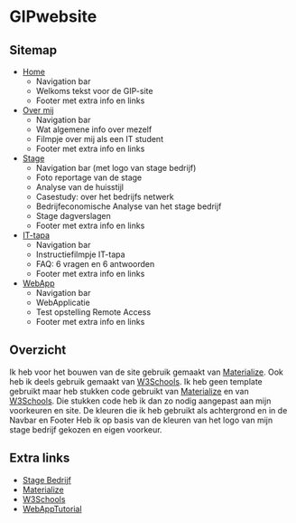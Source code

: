 # GIPwebsite

## Sitemap
- [Home](https://michielve-immalle.github.io/GIPwebsite/index.html)
  * Navigation bar
  * Welkoms tekst voor de GIP-site
  * Footer met extra info en links
- [Over mij](https://michielve-immalle.github.io/GIPwebsite/about.html)
  * Navigation bar
  * Wat algemene info over mezelf
  * Filmpje over mij als een IT student
  * Footer met extra info en links
- [Stage](https://michielve-immalle.github.io/GIPwebsite/stage.html)
  * Navigation bar (met logo van stage bedrijf)
  * Foto reportage van de stage
  * Analyse van de huisstijl
  * Casestudy: over het bedrijfs netwerk
  * Bedrijfeconomische Analyse van het stage bedrijf
  * Stage dagverslagen
  * Footer met extra info en links
- [IT-tapa](https://michielve-immalle.github.io/GIPwebsite/ittapa.html)
  * Navigation bar
  * Instructiefilmpje IT-tapa
  * FAQ: 6 vragen en 6 antwoorden
  * Footer met extra info en links
- [WebApp](https://michielve-immalle.github.io/GIPwebsite/app.html)
  * Navigation bar
  * WebApplicatie
  * Test opstelling Remote Access
  * Footer met extra info en links
  
## Overzicht
Ik heb voor het bouwen van de site gebruik gemaakt van [Materialize](http://materializecss.com/). Ook heb ik deels gebruik gemaakt van
[W3Schools](https://www.w3schools.com/css/default.asp). Ik heb geen template gebruikt maar heb stukken code gebruikt van [Materialize](http://materializecss.com/) en van [W3Schools](https://www.w3schools.com/css/default.asp). Die stukken code heb ik dan zo nodig aangepast aan mijn voorkeuren en site. De kleuren die ik heb gebruikt als achtergrond en in de Navbar en Footer Heb ik op basis van de kleuren van het logo van mijn stage bedrijf gekozen en eigen voorkeur.

## Extra links
- [Stage Bedrijf](https://www.intris.be/)
- [Materialize](http://materializecss.com/)
- [W3Schools](https://www.w3schools.com/css/default.asp)
- [WebAppTutorial](https://docs.microsoft.com/en-us/aspnet/core/tutorials/first-mvc-app/?view=aspnetcore-2.1)

